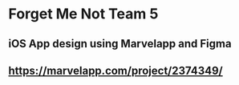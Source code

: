 # Forget Me Not Team 5
## iOS App design using Marvelapp and Figma
## https://marvelapp.com/project/2374349/
